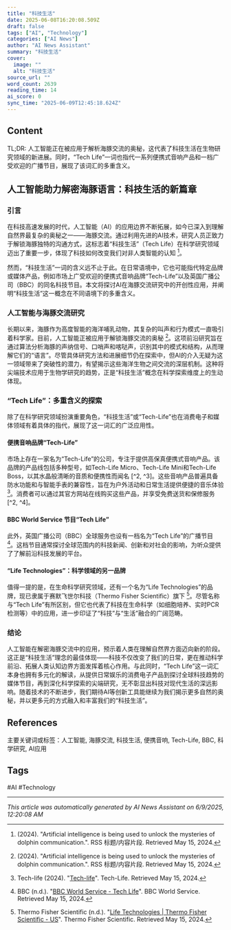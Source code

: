 ```yaml
---
title: "科技生活"
date: 2025-06-08T16:20:08.509Z
draft: false
tags: ["AI", "Technology"]
categories: ["AI News"]
author: "AI News Assistant"
summary: "科技生活"
cover:
  image: ""
  alt: "科技生活"
source_url: ""
word_count: 2639
reading_time: 14
ai_score: 0
sync_time: "2025-06-09T12:45:18.624Z"
---
```


## Content

<article>
TL;DR: 人工智能正在被应用于解析海豚交流的奥秘，这代表了科技生活在生物研究领域的新进展。同时，“Tech Life”一词也指代一系列便携式音响产品和一档广受欢迎的广播节目，展现了该词汇的多重含义。

## 人工智能助力解密海豚语言：科技生活的新篇章

### 引言
在科技高速发展的时代，人工智能（AI）的应用边界不断拓展，如今已深入到理解自然界最复杂的奥秘之一——海豚交流。通过利用先进的AI技术，研究人员正致力于解锁海豚独特的沟通方式，这标志着“科技生活”（Tech Life）在科学研究领域迈出了重要一步，体现了科技如何改变我们对非人类智能的认知 [^1]。

然而，“科技生活”一词的含义远不止于此。在日常语境中，它也可能指代特定品牌或媒体产品，例如市场上广受欢迎的便携式音响品牌“Tech-Life”以及英国广播公司（BBC）的同名科技节目。本文将探讨AI在海豚交流研究中的开创性应用，并阐明“科技生活”这一概念在不同语境下的多重含义。

### 人工智能与海豚交流研究
长期以来，海豚作为高度智能的海洋哺乳动物，其复杂的叫声和行为模式一直吸引着科学家。目前，人工智能正被应用于解锁海豚交流的奥秘 [^1]。这项前沿研究旨在通过算法分析海豚的声纳信号、口哨声和喀哒声，识别其中的模式和结构，从而理解它们的“语言”。尽管具体研究方法和进展细节仍在探索中，但AI的介入无疑为这一领域带来了突破性的潜力，有望揭示这些海洋生物之间交流的深层机制。这种将尖端技术应用于生物学研究的趋势，正是“科技生活”概念在科学探索维度上的生动体现。

### “Tech Life”：多重含义的探索
除了在科学研究领域扮演重要角色，“科技生活”或“Tech-Life”也在消费电子和媒体领域有着具体的指代，展现了这一词汇的广泛应用性。

#### 便携音响品牌“Tech-Life”
市场上存在一家名为“Tech-Life”的公司，专注于提供高保真便携式音响产品。该品牌的产品线包括多种型号，如Tech-Life Micro、Tech-Life Mini和Tech-Life Boss，以其水晶般清晰的音质和便携性而闻名 [^2, ^3]。这些音响产品普遍具备防水功能和与智能手表的兼容性，旨在为户外活动和日常生活提供便捷的音乐体验 [^2]。消费者可以通过其官方网站在线购买这些产品，并享受免费送货和保修服务 [^2, ^4]。

#### BBC World Service 节目“Tech Life”
此外，英国广播公司（BBC）全球服务也设有一档名为“Tech Life”的广播节目 [^5]。这档节目通常探讨全球范围内的科技新闻、创新和对社会的影响，为听众提供了了解前沿科技发展的平台。

#### “Life Technologies”：科学领域的另一品牌
值得一提的是，在生命科学研究领域，还有一个名为“Life Technologies”的品牌，现已隶属于赛默飞世尔科技（Thermo Fisher Scientific）旗下 [^6]。尽管名称与“Tech Life”有所区别，但它也代表了科技在生命科学（如细胞培养、实时PCR检测等）中的应用，进一步印证了“科技”与“生活”融合的广阔范畴。

### 结论
人工智能在解密海豚交流中的应用，预示着人类在理解自然界方面迈向新的阶段。这正是“科技生活”理念的最佳体现——科技不仅改变了我们的日常，更在推动科学前沿、拓展人类认知边界方面发挥着核心作用。与此同时，“Tech Life”这一词汇本身也拥有多元化的解读，从提供日常娱乐的消费电子产品到探讨全球科技趋势的媒体节目，再到深化科学探索的尖端研究，无不彰显出科技对现代生活的深远影响。随着技术的不断进步，我们期待AI等创新工具能继续为我们揭示更多自然的奥秘，并以更多元的方式融入和丰富我们的“科技生活”。

## References
[^1]: (2024). "Artificial intelligence is being used to unlock the mysteries of dolphin communication.". RSS 标题/内容片段. Retrieved May 15, 2024.
[^2]: Tech-life (2024). "[Tech-life](https://www.tech-life.com/)". Tech-Life. Retrieved May 15, 2024.
[^3]: Amazon.com (n.d.). "[Tech-Life Boss- Premium Portable Bluetooth Speaker ...](https://www.amazon.com/Tech-Life-Portable-Bluetooth-Speaker-Speakerphone/dp/B07NHHVQRY)". Amazon.com. Retrieved May 15, 2024.
[^4]: Tech-life (2024). "[Products - Tech-life](https://www.tech-life.com/collections/all)". Tech-Life. Retrieved May 15, 2024.
[^5]: BBC (n.d.). "[BBC World Service - Tech Life](https://www.bbc.co.uk/programmes/p01plr2p)". BBC World Service. Retrieved May 15, 2024.
[^6]: Thermo Fisher Scientific (n.d.). "[Life Technologies | Thermo Fisher Scientific - US](https://www.thermofisher.com/us/en/home/brands/life-technologies.html)". Thermo Fisher Scientific. Retrieved May 15, 2024.
</article>

主要关键词或标签：人工智能, 海豚交流, 科技生活, 便携音响, Tech-Life, BBC, 科学研究, AI应用

## Tags

#AI #Technology

---

*This article was automatically generated by AI News Assistant on 6/9/2025, 12:20:08 AM*
